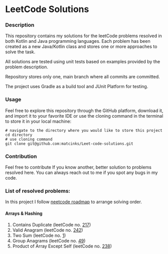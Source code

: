 # LeetCode Solutions
### Description
This repository contains my solutions for the leetCode problems resolved in both Kotlin and Java programming languages. 
Each problem has been created as a new Java/Kotlin class and stores one or more approaches to solve the task.

All solutions are tested using unit tests based on examples provided by the problem description.

Repository stores only one, main branch where all commits are committed.

The project uses Gradle as a build tool and JUnit Platform for testing.
### Usage
Feel free to explore this repository through the GitHub platform, download it, 
and import it to your favorite IDE or use the cloning command in the terminal to store it in your local machine:
```
# navigate to the directory where you would like to store this project
cd directory
# use cloning command
git clone git@github.com:matcinks/Leet-code-solutions.git
```
### Contribution
Feel free to contribute If you know another, better solution to problems resolved here. 
You can always reach out to me if you spot any bugs in my code.
### List of resolved problems:
In this project I follow [neetcode roadmap](https://neetcode.io/roadmap) to arrange solving order.

#### Arrays & Hashing
1. Contains Duplicate (leetCode no. [217](https://leetcode.com/problems/contains-duplicate/description/))
2. Valid Anagram (leetCode no. [242](https://leetcode.com/problems/valid-anagram/description/))
3. Two Sum (leetCode no. [1](https://leetcode.com/problems/two-sum/description/))
4. Group Anagrams (leetCode no. [49](https://leetcode.com/problems/group-anagrams/description/))
5. Product of Array Except Self (leetCode no. [238](https://leetcode.com/problems/product-of-array-except-self/description/))